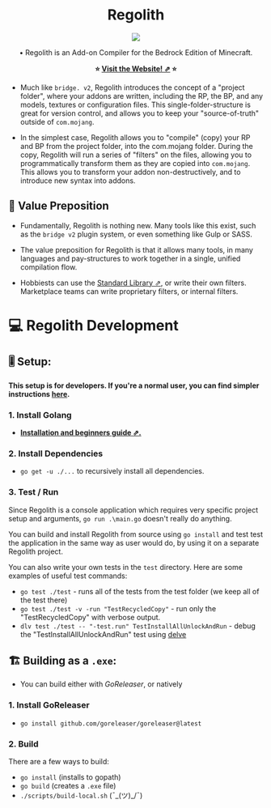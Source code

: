 <h1 align="center">Regolith</h1>

<p align="center">
<img src="https://user-images.githubusercontent.com/61835816/142045400-5b2ef154-6fb8-4055-b562-45a27bee02c0.png"></img>
</p>

<p align="center">
 • Regolith is an Add-on Compiler for the Bedrock Edition of Minecraft.
</p>
  
<p align="center">
<b>⭐ <a href="https://bedrock-oss.github.io/regolith/">Visit the Website! ⇗</a> ⭐</b>
</p>

- Much like `bridge. v2`, Regolith introduces the concept of a "project folder", where your addons are written, including the RP, the BP, and any models, textures or configuration files. This single-folder-structure is great for version control, and allows you to keep  your "source-of-truth" outside of `com.mojang`.

- In the simplest case, Regolith allows you to "compile" (copy) your RP and BP from the project folder, into the com.mojang folder. During the copy, Regolith will run a series of "filters" on the files, allowing you to programmatically transform them as they are copied into `com.mojang`. This allows you to transform your addon non-destructively, and to introduce new syntax into addons.

## 🎫 Value Preposition 

- Fundamentally, Regolith is nothing new. Many tools like this exist, such as the `bridge v2` plugin system, or even something like Gulp or SASS. 

- The value preposition for Regolith is that it allows many tools, in many languages and pay-structures to work together in a single, unified compilation flow. 

- Hobbiests can use the [Standard Library ⇗](https://github.com/Bedrock-OSS/regolith-filters), or write their own filters. Marketplace teams can write proprietary filters, or internal filters.


# 💻 Regolith Development

## 🎚 Setup:

**This setup is for developers. If you're a normal user, you can find simpler
instructions
[here](https://bedrock-oss.github.io/regolith/docs/installing).**

### 1. Install Golang

- **[Installation and beginners guide ⇗.](https://golang.org/doc/tutorial/getting-started)**

### 2. Install Dependencies

- `go get -u ./...` to recursively install all dependencies.

### 3. Test / Run

Since Regolith is a console application which requires very specific
project setup and arguments, `go run .\main.go` doesn't really do anything.

You can build and install Regolith from source using `go install` and
test test the application in the same way as user would do, by using
it on a separate Regolith project.

You can also write your own tests in the `test` directory. Here are some examples
of useful test commands:

- `go test ./test` - runs all of the tests from the test folder (we keep all of the test there)
- `go test ./test -v -run "TestRecycledCopy"` - run only the "TestRecycledCopy"
  with verbose output.
- `dlv test ./test -- "-test.run" TestInstallAllUnlockAndRun` - debug the "TestInstallAllUnlockAndRun"
  test using [delve](https://github.com/go-delve/delve)

## 🏗 Building as a `.exe`:

- You can build either with *GoReleaser*, or natively

### 1. Install GoReleaser

- `go install github.com/goreleaser/goreleaser@latest`

### 2. Build

There are a few ways to build:
 - `go install` (installs to gopath)
  - `go build` (creates a `.exe` file)
 - `./scripts/build-local.sh` (¯\_(ツ)_/¯)
